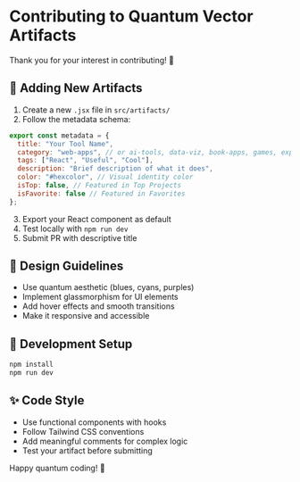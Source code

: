 # Contributing to Quantum Vector Artifacts

Thank you for your interest in contributing! 🌌

## 🚀 Adding New Artifacts

1. Create a new `.jsx` file in `src/artifacts/`
2. Follow the metadata schema:

```jsx
export const metadata = {
  title: "Your Tool Name",
  category: "web-apps", // or ai-tools, data-viz, book-apps, games, experiments
  tags: ["React", "Useful", "Cool"],
  description: "Brief description of what it does",
  color: "#hexcolor", // Visual identity color
  isTop: false, // Featured in Top Projects
  isFavorite: false // Featured in Favorites
};
```

3. Export your React component as default
4. Test locally with `npm run dev`
5. Submit PR with descriptive title

## 🎨 Design Guidelines

- Use quantum aesthetic (blues, cyans, purples)
- Implement glassmorphism for UI elements
- Add hover effects and smooth transitions
- Make it responsive and accessible

## 🔧 Development Setup

```bash
npm install
npm run dev
```

## ✨ Code Style

- Use functional components with hooks
- Follow Tailwind CSS conventions
- Add meaningful comments for complex logic
- Test your artifact before submitting

Happy quantum coding! 🚀